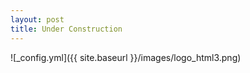 ```yaml
---
layout: post
title: Under Construction
---
```



![_config.yml]({{ site.baseurl }}/images/logo_html3.png)

